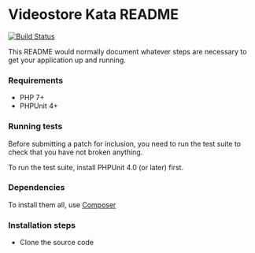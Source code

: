 # Videostore Kata README #

[![Build Status](https://travis-ci.org/albertboada/videostore-kata.svg?branch=session-1)](https://travis-ci.org/albertboada/videostore-kata)

This README would normally document whatever steps are necessary to get your application up and running.

### Requirements ###

* PHP 7+
* PHPUnit 4+

### Running tests ###

Before submitting a patch for inclusion, you need to run the test suite to check that you have not broken anything.

To run the test suite, install PHPUnit 4.0 (or later) first.

### Dependencies ###

To install them all, use [Composer](https://getcomposer.org/)

### Installation steps ###

* Clone the source code